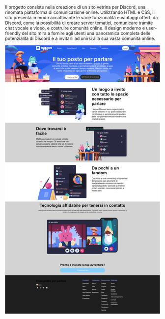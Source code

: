 Il progetto consiste nella creazione di un sito vetrina per Discord, una rinomata piattaforma di comunicazione online. Utilizzando HTML e CSS, il sito presenta in modo accattivante le varie funzionalità e vantaggi offerti da Discord, come la possibilità di creare server tematici, comunicare tramite chat vocale e video, e costruire comunità online. Il design moderno e user-friendly del sito mira a fornire agli utenti una panoramica completa delle potenzialità di Discord e a invitarli ad unirsi alla sua vasta comunità online.


<img src="img/127.0.0.1_5501_.png" alt="">